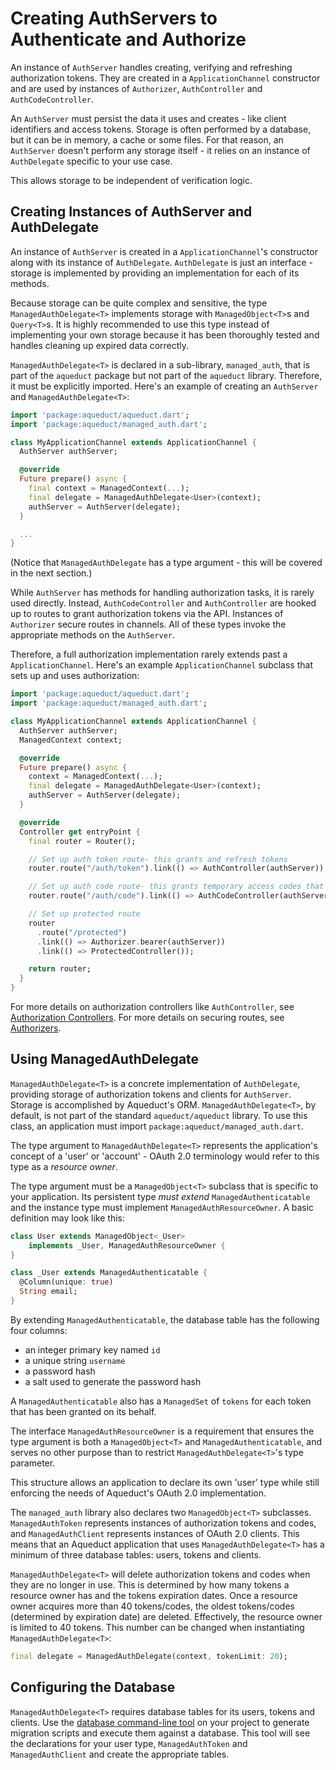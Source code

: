 # Creating AuthServers to Authenticate and Authorize

An instance of `AuthServer` handles creating, verifying and refreshing authorization tokens. They are created in a `ApplicationChannel` constructor and are used by instances of `Authorizer`, `AuthController` and `AuthCodeController`.

An `AuthServer` must persist the data it uses and creates - like client identifiers and access tokens. Storage is often performed by a database, but it can be in memory, a cache or some files. For that reason, an `AuthServer` doesn't perform any storage itself - it relies on an instance of `AuthDelegate` specific to your use case.

This allows storage to be independent of verification logic.

## Creating Instances of AuthServer and AuthDelegate

An instance of `AuthServer` is created in a `ApplicationChannel`'s constructor along with its instance of `AuthDelegate`. `AuthDelegate` is just an interface - storage is implemented by providing an implementation for each of its methods.

Because storage can be quite complex and sensitive, the type `ManagedAuthDelegate<T>` implements storage with `ManagedObject<T>`s and `Query<T>`s. It is highly recommended to use this type instead of implementing your own storage because it has been thoroughly tested and handles cleaning up expired data correctly.

`ManagedAuthDelegate<T>` is declared in a sub-library, `managed_auth`, that is part of the `aqueduct` package but not part of the `aqueduct` library. Therefore, it must be explicitly imported. Here's an example of creating an `AuthServer` and `ManagedAuthDelegate<T>`:

```dart
import 'package:aqueduct/aqueduct.dart';
import 'package:aqueduct/managed_auth.dart';

class MyApplicationChannel extends ApplicationChannel {  
  AuthServer authServer;

  @override
  Future prepare() async {
    final context = ManagedContext(...);
    final delegate = ManagedAuthDelegate<User>(context);
    authServer = AuthServer(delegate);
  }

  ...
}
```

(Notice that `ManagedAuthDelegate` has a type argument - this will be covered in the next section.)

While `AuthServer` has methods for handling authorization tasks, it is rarely used directly. Instead, `AuthCodeController` and `AuthController` are hooked up to routes to grant authorization tokens via the API. Instances of `Authorizer` secure routes in channels. All of these types invoke the appropriate methods on the `AuthServer`.

Therefore, a full authorization implementation rarely extends past a `ApplicationChannel`. Here's an example `ApplicationChannel` subclass that sets up and uses authorization:

```dart
import 'package:aqueduct/aqueduct.dart';
import 'package:aqueduct/managed_auth.dart';

class MyApplicationChannel extends ApplicationChannel {
  AuthServer authServer;
  ManagedContext context;

  @override
  Future prepare() async {
    context = ManagedContext(...);
    final delegate = ManagedAuthDelegate<User>(context);
    authServer = AuthServer(delegate);
  }

  @override
  Controller get entryPoint {
    final router = Router();

    // Set up auth token route- this grants and refresh tokens
    router.route("/auth/token").link(() => AuthController(authServer));

    // Set up auth code route- this grants temporary access codes that can be exchanged for token
    router.route("/auth/code").link(() => AuthCodeController(authServer));

    // Set up protected route
    router
      .route("/protected")
      .link(() => Authorizer.bearer(authServer))
      .link(() => ProtectedController());

    return router;
  }
}
```

For more details on authorization controllers like `AuthController`, see [Authorization Controllers](controllers.md). For more details on securing routes, see [Authorizers](authorizer.md).

## Using ManagedAuthDelegate

`ManagedAuthDelegate<T>` is a concrete implementation of `AuthDelegate`, providing storage of authorization tokens and clients for `AuthServer`. Storage is accomplished by Aqueduct's ORM. `ManagedAuthDelegate<T>`, by default, is not part of the standard `aqueduct/aqueduct` library. To use this class, an application must import `package:aqueduct/managed_auth.dart`.

The type argument to `ManagedAuthDelegate<T>` represents the application's concept of a 'user' or 'account' - OAuth 2.0 terminology would refer to this type as a *resource owner*.

The type argument must be a `ManagedObject<T>` subclass that is specific to your application. Its persistent type *must extend* `ManagedAuthenticatable` and the instance type must implement `ManagedAuthResourceOwner`. A basic definition may look like this:

```dart
class User extends ManagedObject<_User>
    implements _User, ManagedAuthResourceOwner {
}

class _User extends ManagedAuthenticatable {
  @Column(unique: true)
  String email;
}
```

By extending `ManagedAuthenticatable`, the database table has the following four columns:

- an integer primary key named `id`
- a unique string `username`
- a password hash
- a salt used to generate the password hash

A `ManagedAuthenticatable` also has a `ManagedSet` of `tokens` for each token that has been granted on its behalf.

The interface `ManagedAuthResourceOwner` is a requirement that ensures the type argument is both a `ManagedObject<T>` and `ManagedAuthenticatable`, and serves no other purpose than to restrict `ManagedAuthDelegate<T>`'s type parameter.

This structure allows an application to declare its own 'user' type while still enforcing the needs of Aqueduct's OAuth 2.0 implementation.

The `managed_auth` library also declares two `ManagedObject<T>` subclasses. `ManagedAuthToken` represents instances of authorization tokens and codes, and `ManagedAuthClient` represents instances of OAuth 2.0 clients. This means that an Aqueduct application that uses `ManagedAuthDelegate<T>` has a minimum of three database tables: users, tokens and clients.

`ManagedAuthDelegate<T>` will delete authorization tokens and codes when they are no longer in use. This is determined by how many tokens a resource owner has and the tokens expiration dates. Once a resource owner acquires more than 40 tokens/codes, the oldest tokens/codes (determined by expiration date) are deleted. Effectively, the resource owner is limited to 40 tokens. This number can be changed when instantiating `ManagedAuthDelegate<T>`:

```dart
final delegate = ManagedAuthDelegate(context, tokenLimit: 20);
```

## Configuring the Database

`ManagedAuthDelegate<T>` requires database tables for its users, tokens and clients. Use the [database command-line tool](../db/db_tools.md) on your project to generate migration scripts and execute them against a database. This tool will see the declarations for your user type, `ManagedAuthToken` and `ManagedAuthClient` and create the appropriate tables.
